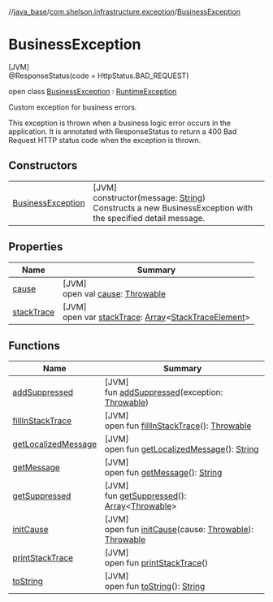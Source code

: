 //[java_base](../../../index.md)/[com.shelson.infrastructure.exception](../index.md)/[BusinessException](index.md)

# BusinessException

[JVM]\
@ResponseStatus(code = HttpStatus.BAD_REQUEST)

open class [BusinessException](index.md) : [RuntimeException](https://docs.oracle.com/javase/8/docs/api/java/lang/RuntimeException.html)

Custom exception for business errors. 

 This exception is thrown when a business logic error occurs in the application. It is annotated with ResponseStatus to return a 400 Bad Request HTTP status code when the exception is thrown.

## Constructors

| | |
|---|---|
| [BusinessException](-business-exception.md) | [JVM]<br>constructor(message: [String](https://docs.oracle.com/javase/8/docs/api/java/lang/String.html))<br>Constructs a new BusinessException with the specified detail message. |

## Properties

| Name | Summary |
|---|---|
| [cause](../-resource-not-found-exception/index.md#-1023347080%2FProperties%2F57259888) | [JVM]<br>open val [cause](../-resource-not-found-exception/index.md#-1023347080%2FProperties%2F57259888): [Throwable](https://docs.oracle.com/javase/8/docs/api/java/lang/Throwable.html) |
| [stackTrace](../-resource-not-found-exception/index.md#1573944892%2FProperties%2F57259888) | [JVM]<br>open var [stackTrace](../-resource-not-found-exception/index.md#1573944892%2FProperties%2F57259888): [Array](https://kotlinlang.org/api/latest/jvm/stdlib/kotlin/-array/index.html)&lt;[StackTraceElement](https://docs.oracle.com/javase/8/docs/api/java/lang/StackTraceElement.html)&gt; |

## Functions

| Name | Summary |
|---|---|
| [addSuppressed](../-resource-not-found-exception/index.md#-1898257014%2FFunctions%2F57259888) | [JVM]<br>fun [addSuppressed](../-resource-not-found-exception/index.md#-1898257014%2FFunctions%2F57259888)(exception: [Throwable](https://docs.oracle.com/javase/8/docs/api/java/lang/Throwable.html)) |
| [fillInStackTrace](../-resource-not-found-exception/index.md#-1207709164%2FFunctions%2F57259888) | [JVM]<br>open fun [fillInStackTrace](../-resource-not-found-exception/index.md#-1207709164%2FFunctions%2F57259888)(): [Throwable](https://docs.oracle.com/javase/8/docs/api/java/lang/Throwable.html) |
| [getLocalizedMessage](../-resource-not-found-exception/index.md#-2138642817%2FFunctions%2F57259888) | [JVM]<br>open fun [getLocalizedMessage](../-resource-not-found-exception/index.md#-2138642817%2FFunctions%2F57259888)(): [String](https://docs.oracle.com/javase/8/docs/api/java/lang/String.html) |
| [getMessage](../-resource-not-found-exception/index.md#1068546184%2FFunctions%2F57259888) | [JVM]<br>open fun [getMessage](../-resource-not-found-exception/index.md#1068546184%2FFunctions%2F57259888)(): [String](https://docs.oracle.com/javase/8/docs/api/java/lang/String.html) |
| [getSuppressed](../-resource-not-found-exception/index.md#1678506999%2FFunctions%2F57259888) | [JVM]<br>fun [getSuppressed](../-resource-not-found-exception/index.md#1678506999%2FFunctions%2F57259888)(): [Array](https://kotlinlang.org/api/latest/jvm/stdlib/kotlin/-array/index.html)&lt;[Throwable](https://docs.oracle.com/javase/8/docs/api/java/lang/Throwable.html)&gt; |
| [initCause](../-resource-not-found-exception/index.md#-104903378%2FFunctions%2F57259888) | [JVM]<br>open fun [initCause](../-resource-not-found-exception/index.md#-104903378%2FFunctions%2F57259888)(cause: [Throwable](https://docs.oracle.com/javase/8/docs/api/java/lang/Throwable.html)): [Throwable](https://docs.oracle.com/javase/8/docs/api/java/lang/Throwable.html) |
| [printStackTrace](../-resource-not-found-exception/index.md#-1357294889%2FFunctions%2F57259888) | [JVM]<br>open fun [printStackTrace](../-resource-not-found-exception/index.md#-1357294889%2FFunctions%2F57259888)() |
| [toString](../-resource-not-found-exception/index.md#1869833549%2FFunctions%2F57259888) | [JVM]<br>open fun [toString](../-resource-not-found-exception/index.md#1869833549%2FFunctions%2F57259888)(): [String](https://docs.oracle.com/javase/8/docs/api/java/lang/String.html) |
